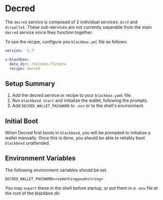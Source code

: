 # Decred

The `decred` service is composed of 2 individual services: `dcrd` and `dcrwallet`. These sub-services are not currently separable from the main `decred` service since they function together.

To use the recipe, configure you `blackbox.yml` file as follows:

```yaml
version: '3.7'

x-blackbox:
  data_dir: /Volumes/T5/data
  recipe: decred
```

## Setup Summary

1. Add the decred service or recipe to your `blackbox.yaml` file.
1. Run `blackboxd start` and initialize the wallet, following the prompts.
1. Add `DECRED_WALLET_PASSWORD` to `.env` or to the shell's environment.

## Initial Boot

When Decred first boots in `blackboxd`, you will be prompted to initialize a wallet manually. Once this is done, you should be able to reliably boot `blackboxd` unattended. 

## Environment Variables

The following environment variables should be set. 

```.env
DECRED_WALLET_PASSWORD=<somethinggoodnstrong>
```

You may `export` these in the shell before startup, or put them in a `.env` file at the root of the blackbox dir.

